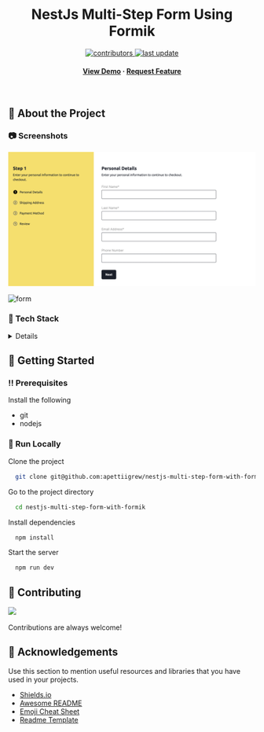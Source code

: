
<div align="center">
  <h1>NestJs Multi-Step Form Using Formik</h1>
  <!-- Badges -->
<p>
  <a href="https://github.com/apettiigrew/nestjs-multi-step-form-with-formik/graphs/contributors">
    <img src="https://img.shields.io/github/contributors/Louis3797/awesome-readme-template" alt="contributors" />
  </a>
  <a href="">
    <img src="https://img.shields.io/github/last-commit/apettiigrew/nestjs-multi-step-form-with-formik" alt="last update" />
  </a>
</p>
   
<h4>
    <a href="https://github.com/Louis3797/awesome-readme-template/">View Demo</a>
  <span> · </span>
    <a href="https://github.com/apettiigrew/nestjs-multi-step-form-with-formik/issues/">Request Feature</a>
  </h4>
</div>

<br />

<!-- About the Project -->

## :star2: About the Project

<!-- Screenshots -->

### :camera: Screenshots

<div align="center"> 
  <img src="./assets/screenshot-1.png" alt="screenshot" />
</div>

![form](gif1.gif)

<!-- TechStack -->

### :space_invader: Tech Stack

<details>
  <ul>
    <li><a href="https://www.typescriptlang.org/">Typescript</a></li>
    <li><a href="https://nextjs.org/">Next.js</a></li>
    <li><a href="https://reactjs.org/">React.js</a></li>
    <li><a href="https://sass-lang.com/">Sass</a></li>
  </ul>
</details>

<!-- Env Variables -->



<!-- Getting Started -->

## :toolbox: Getting Started

<!-- Prerequisites -->

### :bangbang: Prerequisites
Install the following
- git
- nodejs

### :running: Run Locally

Clone the project
```bash
  git clone git@github.com:apettiigrew/nestjs-multi-step-form-with-formik.git
```

Go to the project directory

```bash
  cd nestjs-multi-step-form-with-formik
```

Install dependencies

```bash
  npm install
```

Start the server

```bash
  npm run dev
```
## :wave: Contributing

<a href="https://github.com/apettiigrew/nestjs-multi-step-form-with-formik/graphs/contributors">
  <img src="https://contrib.rocks/image?repo=apettiigrew/nestjs-multi-step-form-with-formik" />
</a>

Contributions are always welcome!

<!-- Acknowledgments -->

## :gem: Acknowledgements

Use this section to mention useful resources and libraries that you have used in your projects.

- [Shields.io](https://shields.io/)
- [Awesome README](https://github.com/matiassingers/awesome-readme)
- [Emoji Cheat Sheet](https://github.com/ikatyang/emoji-cheat-sheet/blob/master/README.md#travel--places)
- [Readme Template](https://github.com/othneildrew/Best-README-Template)
